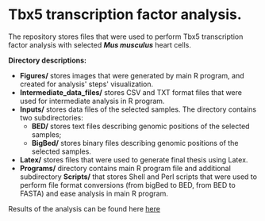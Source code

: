 # Tbx5 transcription factor analysis.

The repository stores files that were used to perform Tbx5 transcription
factor analysis with selected ***Mus musculus*** heart cells.

**Directory descriptions:**
- **Figures/** stores images that were generated by main R program, and
created for analysis' steps' visualization.
- **Intermediate_data_files/** stores CSV and TXT format files that were used
for intermediate analysis in R program.
- **Inputs/** stores data files of the selected samples. The directory
contains two subdirectories:
  - **BED/** stores text files describing genomic positions of the
  selected samples;
  - **BigBed/** stores binary files describing genomic positions of the
  selected samples.
- **Latex/** stores files that were used to generate final thesis using
Latex.
- **Programs/** directory contains main R program file and additional
subdirectory **Scripts/** that stores Shell and Perl scripts that were
used to perform file format conversions (from bigBed to BED, from BED
to FASTA) and ease analysis in main R program.

Results of the analysis can be found here [here]((https://karklas.mif.vu.lt/~dast6577/KursinisDarbas/v2.0/peaks_MM.html))
